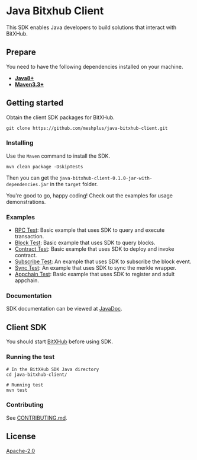Java Bitxhub Client
=====

This SDK enables Java developers to build solutions that interact with BitXHub.

## Prepare
You need to have the following dependencies installed on your machine.
- [__Java8+__](https://www.oracle.com/java/technologies/javase-downloads.html)
- [__Maven3.3+__](https://maven.apache.org/download.cgi)

## Getting started
Obtain the client SDK packages for BitXHub.
```shell script
git clone https://github.com/meshplus/java-bitxhub-client.git
```

### Installing
Use the `Maven` command to install the SDK.
```shell script
mvn clean package -DskipTests
```
Then you can get the `java-bitxhub-client-0.1.0-jar-with-dependencies.jar` in the `target` folder.

You're good to go, happy coding! Check out the examples for usage demonstrations.

### Examples

- [RPC Test](src/test/java/cn/dmlab/bitxhub/RPCTest.java): Basic example that uses SDK to query and execute transaction.
- [Block Test](src/test/java/cn/dmlab/bitxhub/BlockTest.java): Basic example that uses SDK to query blocks.
- [Contract Test](src/test/java/cn/dmlab/bitxhub/ContractTest.java): Basic example that uses SDK to deploy and invoke contract.
- [Subscribe Test](src/test/java/cn/dmlab/bitxhub/SubscribeTest.java): An example that uses SDK to subscribe the block event.
- [Sync Test](src/test/java/cn/dmlab/bitxhub/SyncTest.java): An example that uses SDK to sync the merkle wrapper.
- [Appchain Test](src/test/java/cn/dmlab/bitxhub/AppchainTest.java): Basic example that uses SDK to register and adult appchain. 

### Documentation

SDK documentation can be viewed at [JavaDoc](https://github.com/meshplus/java-bitxhub-client/wiki/Java-SDK%E4%BD%BF%E7%94%A8%E6%96%87%E6%A1%A3).

## Client SDK
You should start [BitXHub](https://github.com/meshplus/bitxhub) before using SDK.

### Running the test

```shell script
# In the BitXHub SDK Java directory
cd java-bitxhub-client/

# Running test
mvn test
```

### Contributing
See [CONTRIBUTING.md](./CONTRIBUTING.md).

## License

[Apache-2.0](https://github.com/meshplus/java-bitxhub-client/blob/master/LICENSE)